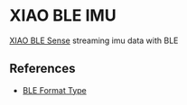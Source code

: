 # XIAO BLE IMU

[XIAO BLE Sense](https://wiki.seeedstudio.com/XIAO-BLE-Sense-Bluetooth-Usage/) streaming imu data with BLE

## References

- [BLE Format Type](https://btprodspecificationrefs.blob.core.windows.net/assigned-numbers/Assigned%20Number%20Types/Format%20Types.pdf)
